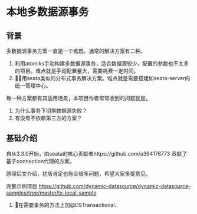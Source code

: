 # 本地多数据源事务

## 背景

多数据源事务方案一直是一个难题，通常的解决方案有二种。

1. 利用atomiks手动构建多数据源事务，适合数据源较少，配置的参数也不太多的项目。难点就是手动配置量大，需要耗费一定时间。
2. 用seata类似的分布式事务解决方案。难点就是需要搭建如seata-server的统一管理中心。

每一种方案都有其适用场景，本项目作者常常收到的问题就是。
1. 为什么事务下切换数据源失败？ 
2. 有没有不依赖第三方的方案？

## 基础介绍

自从3.3.0开始，由seata的核心贡献者https://github.com/a364176773 贡献了基于connection代理的方案。

原理后文介绍，初版肯定也有会很多问题，希望大家多提意见。

完整示例项目 https://github.com/dynamic-datasource/dynamic-datasource-samples/tree/master/tx-local-sample

1. 在需要事务的方法上加@DSTransactional.
```java


```



